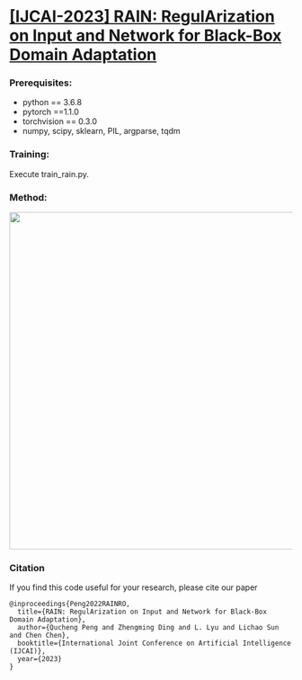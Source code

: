# [**[IJCAI-2023] RAIN: RegulArization on Input and Network for Black-Box Domain Adaptation**](https://arxiv.org/abs/2208.10531)



### Prerequisites:
- python == 3.6.8
- pytorch ==1.1.0
- torchvision == 0.3.0
- numpy, scipy, sklearn, PIL, argparse, tqdm


### Training:
Execute train_rain.py.

### Method:  

<img src="figs/shot.jpg" width="600"/>

### Citation

If you find this code useful for your research, please cite our paper

```
@inproceedings{Peng2022RAINRO,
  title={RAIN: RegulArization on Input and Network for Black-Box Domain Adaptation},
  author={Qucheng Peng and Zhengming Ding and L. Lyu and Lichao Sun and Chen Chen},
  booktitle={International Joint Conference on Artificial Intelligence (IJCAI)}, 
  year={2023}
}
```

	
